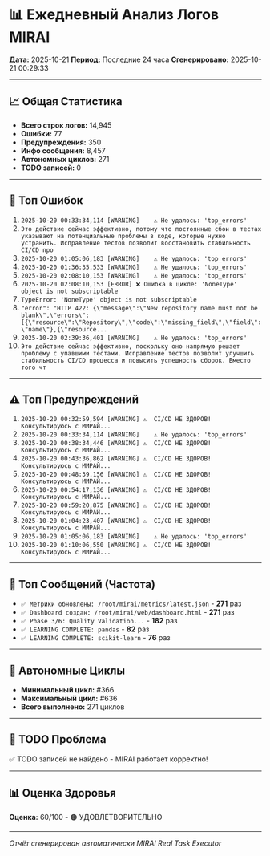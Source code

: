 # 📊 Ежедневный Анализ Логов MIRAI

**Дата:** 2025-10-21
**Период:** Последние 24 часа
**Сгенерировано:** 2025-10-21 00:29:33

---

## 📈 Общая Статистика

- **Всего строк логов:** 14,945
- **Ошибки:** 77
- **Предупреждения:** 350
- **Инфо сообщения:** 8,457
- **Автономных циклов:** 271
- **TODO записей:** 0

---

## 🔴 Топ Ошибок

1. `2025-10-20 00:33:34,114 [WARNING]    ⚠️ Не удалось: 'top_errors'`
2. `Это действие сейчас эффективно, потому что постоянные сбои в тестах указывают на потенциальные проблемы в коде, которые нужно устранить. Исправление тестов позволит восстановить стабильность CI/CD про`
3. `2025-10-20 01:05:06,183 [WARNING]    ⚠️ Не удалось: 'top_errors'`
4. `2025-10-20 01:36:35,533 [WARNING]    ⚠️ Не удалось: 'top_errors'`
5. `2025-10-20 02:08:10,153 [WARNING]    ⚠️ Не удалось: 'top_errors'`
6. `2025-10-20 02:08:10,153 [ERROR] ❌ Ошибка в цикле: 'NoneType' object is not subscriptable`
7. `TypeError: 'NoneType' object is not subscriptable`
8. `"error": "HTTP 422: {\"message\":\"New repository name must not be blank\",\"errors\":[{\"resource\":\"Repository\",\"code\":\"missing_field\",\"field\":\"name\"},{\"resource...`
9. `2025-10-20 02:39:36,401 [WARNING]    ⚠️ Не удалось: 'top_errors'`
10. `Это действие сейчас эффективно, поскольку оно напрямую решает проблему с упавшими тестами. Исправление тестов позволит улучшить стабильность CI/CD процесса и повысить успешность сборок. Вместо того чт`

---

## ⚠️ Топ Предупреждений

1. `2025-10-20 00:32:59,594 [WARNING] ⚠️  CI/CD НЕ ЗДОРОВ! Консультируюсь с МИРАЙ...`
2. `2025-10-20 00:33:34,114 [WARNING]    ⚠️ Не удалось: 'top_errors'`
3. `2025-10-20 00:38:34,446 [WARNING] ⚠️  CI/CD НЕ ЗДОРОВ! Консультируюсь с МИРАЙ...`
4. `2025-10-20 00:43:36,862 [WARNING] ⚠️  CI/CD НЕ ЗДОРОВ! Консультируюсь с МИРАЙ...`
5. `2025-10-20 00:48:39,156 [WARNING] ⚠️  CI/CD НЕ ЗДОРОВ! Консультируюсь с МИРАЙ...`
6. `2025-10-20 00:54:17,136 [WARNING] ⚠️  CI/CD НЕ ЗДОРОВ! Консультируюсь с МИРАЙ...`
7. `2025-10-20 00:59:20,875 [WARNING] ⚠️  CI/CD НЕ ЗДОРОВ! Консультируюсь с МИРАЙ...`
8. `2025-10-20 01:04:23,407 [WARNING] ⚠️  CI/CD НЕ ЗДОРОВ! Консультируюсь с МИРАЙ...`
9. `2025-10-20 01:05:06,183 [WARNING]    ⚠️ Не удалось: 'top_errors'`
10. `2025-10-20 01:10:06,550 [WARNING] ⚠️  CI/CD НЕ ЗДОРОВ! Консультируюсь с МИРАЙ...`

---

## 💬 Топ Сообщений (Частота)

- `✅ Метрики обновлены: /root/mirai/metrics/latest.json` - **271** раз
- `✅ Dashboard создан: /root/mirai/web/dashboard.html` - **271** раз
- `✅ Phase 3/6: Quality Validation...` - **182** раз
- `✅ LEARNING COMPLETE: pandas` - **82** раз
- `✅ LEARNING COMPLETE: scikit-learn` - **76** раз

---

## 🔄 Автономные Циклы

- **Минимальный цикл:** #366
- **Максимальный цикл:** #636
- **Всего выполнено:** 271 циклов

---

## 🚨 TODO Проблема

✅ TODO записей не найдено - MIRAI работает корректно!

---

## 📊 Оценка Здоровья

**Оценка:** 60/100 - 🟠 УДОВЛЕТВОРИТЕЛЬНО

---

*Отчёт сгенерирован автоматически MIRAI Real Task Executor*
